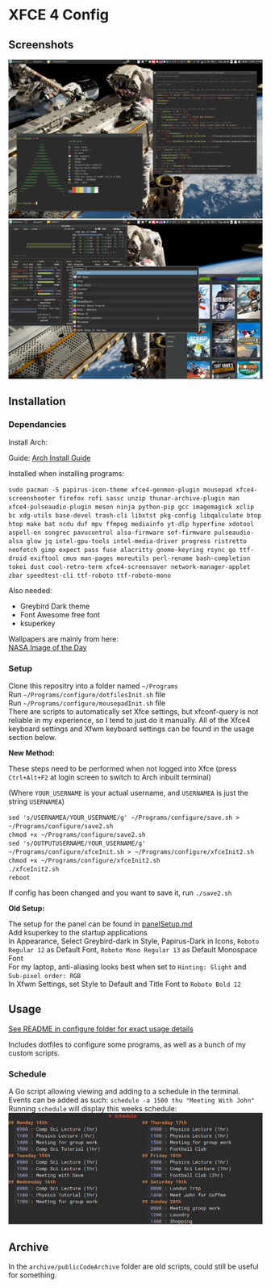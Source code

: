 # XFCE 4 Config

## Screenshots 

![Screenshot 1](configure/screenshots/screenshot1.png)
![Screenshot 2](configure/screenshots/screenshot2.png)

## Installation 

### Dependancies

Install Arch: 

Guide: [Arch Install Guide](configure/archInstallGuide.md)

Installed when installing programs:

`sudo pacman -S papirus-icon-theme xfce4-genmon-plugin mousepad xfce4-screenshooter firefox rofi sassc unzip thunar-archive-plugin man xfce4-pulseaudio-plugin meson ninja python-pip gcc imagemagick xclip bc xdg-utils base-devel trash-cli libxtst pkg-config libqalculate btop htop make bat ncdu duf mpv ffmpeg mediainfo yt-dlp hyperfine xdotool aspell-en songrec pavucontrol alsa-firmware sof-firmware pulseaudio-alsa glow jq intel-gpu-tools intel-media-driver progress ristretto neofetch gimp expect pass fuse alacritty gnome-keyring rsync go ttf-droid exiftool cmus man-pages moreutils perl-rename bash-completion tokei dust cool-retro-term xfce4-screensaver network-manager-applet zbar speedtest-cli ttf-roboto ttf-roboto-mono`

Also needed: 

* Greybird Dark theme 
* Font Awesome free font 
* ksuperkey 

Wallpapers are mainly from here:  
[NASA Image of the Day](https://www.nasa.gov/multimedia/imagegallery/iotd.html)

### Setup 

Clone this repositry into a folder named `~/Programs`  
Run `~/Programs/configure/dotfilesInit.sh` file  
Run `~/Programs/configure/mousepadInit.sh` file  
There are scripts to automatically set Xfce settings, but xfconf-query is not reliable in my experience, so I tend to just do it manually. All of the Xfce4 keyboard settings and Xfwm keyboard settings can be found in the usage section below.  

**New Method:** 

These steps need to be performed when not logged into Xfce (press `Ctrl+Alt+F2` at login screen to switch to Arch inbuilt terminal)

(Where `YOUR_USERNAME` is your actual username, and `USERNAMEA` is just the string `USERNAMEA`)

`sed 's/USERNAMEA/YOUR_USERNAME/g' ~/Programs/configure/save.sh > ~/Programs/configure/save2.sh`  
`chmod +x ~/Programs/configure/save2.sh`  
`sed 's/OUTPUTUSERNAME/YOUR_USERNAME/g' ~/Programs/configure/xfceInit.sh > ~/Programs/configure/xfceInit2.sh`  
`chmod +x ~/Programs/configure/xfceInit2.sh`  
`./xfceInit2.sh`  
`reboot`

If config has been changed and you want to save it, run `./save2.sh`

**Old Setup:**

The setup for the panel can be found in [panelSetup.md](configure/panelSetup.md)  
Add ksuperkey to the startup applications  
In Appearance, Select Greybird-dark in Style, Papirus-Dark in Icons, `Roboto Regular 12` as Default Font, `Roboto Mono Regular 13` as Default Monospace Font  
For my laptop, anti-aliasing looks best when set to `Hinting: Slight` and `Sub-pixel order: RGB`  
In Xfwm Settings, set Style to Default and Title Font to `Roboto Bold 12`

## Usage 

[See README in configure folder for exact usage details](configure/README.md)

Includes dotfiles to configure some programs, as well as a bunch of my custom scripts. 

### Schedule 

A Go script allowing viewing and adding to a schedule in the terminal.  
Events can be added as such: `schedule -a 1500 thu "Meeting With John"`  
Running `schedule` will display this weeks schedule:  
![Schedule Screenshot](configure/screenshots/schedule1.png)

## Archive 

In the `archive/publicCodeArchive` folder are old scripts, could still be useful for something.  
